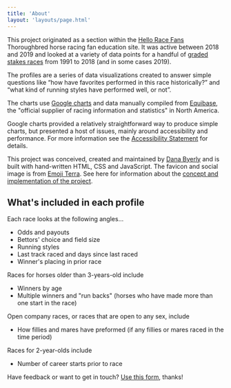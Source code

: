 ```yaml
---
title: 'About'
layout: 'layouts/page.html'
---
```


This project originated as a section within the [Hello Race Fans](https://helloracefans.com) Thoroughbred horse racing fan education site. It was active between 2018 and 2019 and looked at a variety of data points for a handful of [graded stakes races](https://en.wikipedia.org/wiki/Graded_stakes_race) from 1991 to 2018 (and in some cases 2019).

The profiles are a series of data visualizations created to answer simple questions like “how have favorites performed in this race historically?” and “what kind of running styles have performed well, or not”.

The charts use [Google charts](https://developers.google.com/chart/) and data manually compiled from [Equibase](http://www.equibase.com), the "official supplier of racing information and statistics" in North America.

Google charts provided a relatively straightforward way to produce simple charts, but presented a host of issues, mainly around accessibility and performance. For more information see the [Accessibility Statement](/accessibility-statement) for details.

This project was conceived, created and maintained by [Dana Byerly](https://danabyerly.com) and is built with hand-written HTML, CSS and JavaScript. The favicon and social image is from [Emoji Terra](https://emojiterra.com/pt/tendencia-de-crescimento/). See here for information about the [concept and implementation of the project](https://danabyerly.com/projects/stakes-profiles/).


## What's included in each profile
Each race looks at the following angles...
* Odds and payouts
* Bettors' choice and field size
* Running styles
* Last track raced and days since last raced
* Winner's placing in prior race

Races for horses older than 3-years-old include
* Winners by age
* Multiple winners and "run backs" (horses who have made more than one start in the race)

Open company races, or races that are open to any sex, include
* How fillies and mares have preformed (if any fillies or mares raced in the time period)

Races for 2-year-olds include
* Number of career starts prior to race

Have feedback or want to get in touch? [Use this form](https://airtable.com/shrIUn5ZgJS5yWBqR), thanks!
